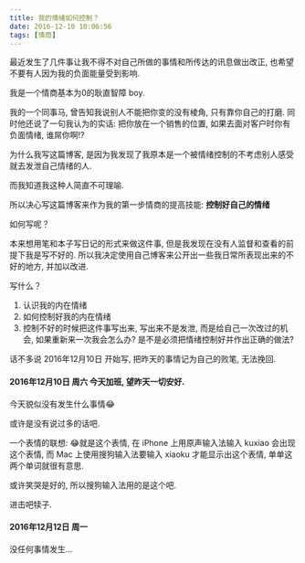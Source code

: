 ```yaml
---
title: 我的情绪如何控制？
date: 2016-12-10 10:06:56
tags: [情商]
---
```


最近发生了几件事让我不得不对自己所做的事情和所传达的讯息做出改正,
也希望不要有人因为我的负面能量受到影响.

我是一个情商基本为0的耿直智障 boy.

我的一个同事马, 曾告知我说别人不能把你变的没有棱角, 只有靠你自己的打磨.
同时他还说了一句我认为的实话: 把你放在一个销售的位置, 如果去面对客户时你有负面情绪, 谁屌你啊!?

为什么我写这篇博客, 是因为我发现了我原本是一个被情绪控制的不考虑别人感受就去发泄自己情绪的人.

而我知道我这种人简直不可理喻.

所以决心写这篇博客来作为我的第一步情商的提高技能: **控制好自己的情绪**

如何写呢？

本来想用笔和本子写日记的形式来做这件事, 但是我发现在没有人监督和查看的前提下我是写不好的.
所以我决定使用自己博客来公开出一些我日常所表现出来的不好的地方, 并加以改进.

写什么？
1. 认识我的内在情绪
2. 如何控制好我的内在情绪
3. 控制不好的时候把这件事写出来, 写出来不是发泄, 而是给自己一次改过的机会, 如果重新来一次我会怎么办? 是不是必须把情绪控制好并作出正确的做法?

话不多说 2016年12月10日 开始写, 把昨天的事情记为自己的败笔, 无法挽回.

<!--more-->

#### 2016年12月10日 周六 今天加班, 望昨天一切安好.

今天貌似没有发生什么事情😂

或许是没有说过多的话吧.

一个表情的联想: 😂就是这个表情, 在 iPhone 上用原声输入法输入 kuxiao 会出现这个表情, 而 Mac 上使用搜狗输入法要输入 xiaoku 才能显示出这个表情, 单单这两个单词就很有意思.

或许笑哭是好的, 所以搜狗输入法用的是这个吧.

进击吧犊子.

#### 2016年12月12日 周一

没任何事情发生...